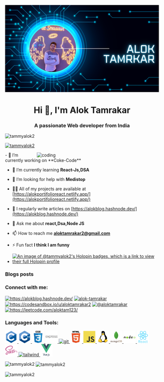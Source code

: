 <img src="https://github.com/TammyAlok2/Github-profile/blob/main/Blue%20Gaming%20Facebook%20Cover.png" />
<h1 align="center">Hi 👋, I'm Alok Tamrakar</h1>
<h3 align="center">A passionate Web developer from India</h3>
<p align="left"> <img src="https://komarev.com/ghpvc/?username=tammyalok2&label=Profile%20views&color=0e75b6&style=flat" alt="tammyalok2" /> </p>

<p align="left"> <a href="https://github.com/ryo-ma/github-profile-trophy"><img src="https://github-profile-trophy.vercel.app/?username=tammyalok2" alt="tammyalok2" /></a> </p>
<img align="right" alt="coding" width="400" src="https://user-images.githubusercontent.com/55389276/140866485-8fb1c876-9a8f-4d6a-98dc-08c4981eaf70.gif">
- 🔭 I’m currently working on **Coke-Code**

- 🌱 I’m currently learning **React-Js,DSA**

- 🤝 I’m looking for help with **Medistop**

- 👨‍💻 All of my projects are available at [https://alokportifolioreact.netlify.app/](https://alokportifolioreact.netlify.app/)

- 📝 I regularly write articles on [https://alokblog.hashnode.dev/](https://alokblog.hashnode.dev/)

- 💬 Ask me about **react,Dsa,Node JS**

- 📫 How to reach me **aloktamrakar2@gmail.com**

- ⚡ Fun fact **I think I am funny**

- [![An image of @tammyalok2's Holopin badges, which is a link to view their full Holopin profile](https://holopin.me/tammyalok2)](https://holopin.io/@tammyalok2)

### Blogs posts
<!-- BLOG-POST-LIST:START -->
<!-- BLOG-POST-LIST:END -->

<h3 align="left">Connect with me:</h3>
<p align="left">
<a href="https://dev.to/https://alokblog.hashnode.dev/" target="blank"><img align="center" src="https://raw.githubusercontent.com/rahuldkjain/github-profile-readme-generator/master/src/images/icons/Social/devto.svg" alt="https://alokblog.hashnode.dev/" height="30" width="40" /></a>
<a href="https://linkedin.com/in/alok-tamrakar" target="blank"><img align="center" src="https://raw.githubusercontent.com/rahuldkjain/github-profile-readme-generator/master/src/images/icons/Social/linked-in-alt.svg" alt="alok-tamrakar" height="30" width="40" /></a>
<a href="https://codesandbox.com/https://codesandbox.io/u/aloktamrakar2" target="blank"><img align="center" src="https://raw.githubusercontent.com/rahuldkjain/github-profile-readme-generator/master/src/images/icons/Social/codesandbox.svg" alt="https://codesandbox.io/u/aloktamrakar2" height="30" width="40" /></a>
<a href="https://hashnode.com/@aloktamrakar" target="blank"><img align="center" src="https://raw.githubusercontent.com/rahuldkjain/github-profile-readme-generator/master/src/images/icons/Social/hashnode.svg" alt="@aloktamrakar" height="30" width="40" /></a>
<a href="https://www.leetcode.com/https://leetcode.com/aloktam123/" target="blank"><img align="center" src="https://raw.githubusercontent.com/rahuldkjain/github-profile-readme-generator/master/src/images/icons/Social/leet-code.svg" alt="https://leetcode.com/aloktam123/" height="30" width="40" /></a>
</p>

<h3 align="left">Languages and Tools:</h3>
<p align="left"> <a href="https://www.cprogramming.com/" target="_blank" rel="noreferrer"> <img src="https://raw.githubusercontent.com/devicons/devicon/master/icons/c/c-original.svg" alt="c" width="40" height="40"/> </a> <a href="https://www.w3schools.com/cpp/" target="_blank" rel="noreferrer"> <img src="https://raw.githubusercontent.com/devicons/devicon/master/icons/cplusplus/cplusplus-original.svg" alt="cplusplus" width="40" height="40"/> </a> <a href="https://www.w3schools.com/css/" target="_blank" rel="noreferrer"> <img src="https://raw.githubusercontent.com/devicons/devicon/master/icons/css3/css3-original-wordmark.svg" alt="css3" width="40" height="40"/> </a> <a href="https://expressjs.com" target="_blank" rel="noreferrer"> <img src="https://raw.githubusercontent.com/devicons/devicon/master/icons/express/express-original-wordmark.svg" alt="express" width="40" height="40"/> </a> <a href="https://git-scm.com/" target="_blank" rel="noreferrer"> <img src="https://www.vectorlogo.zone/logos/git-scm/git-scm-icon.svg" alt="git" width="40" height="40"/> </a> <a href="https://www.w3.org/html/" target="_blank" rel="noreferrer"> <img src="https://raw.githubusercontent.com/devicons/devicon/master/icons/html5/html5-original-wordmark.svg" alt="html5" width="40" height="40"/> </a> <a href="https://developer.mozilla.org/en-US/docs/Web/JavaScript" target="_blank" rel="noreferrer"> <img src="https://raw.githubusercontent.com/devicons/devicon/master/icons/javascript/javascript-original.svg" alt="javascript" width="40" height="40"/> </a> <a href="https://www.linux.org/" target="_blank" rel="noreferrer"> <img src="https://raw.githubusercontent.com/devicons/devicon/master/icons/linux/linux-original.svg" alt="linux" width="40" height="40"/> </a> <a href="https://www.mongodb.com/" target="_blank" rel="noreferrer"> <img src="https://raw.githubusercontent.com/devicons/devicon/master/icons/mongodb/mongodb-original-wordmark.svg" alt="mongodb" width="40" height="40"/> </a> <a href="https://nodejs.org" target="_blank" rel="noreferrer"> <img src="https://raw.githubusercontent.com/devicons/devicon/master/icons/nodejs/nodejs-original-wordmark.svg" alt="nodejs" width="40" height="40"/> </a> <a href="https://reactjs.org/" target="_blank" rel="noreferrer"> <img src="https://raw.githubusercontent.com/devicons/devicon/master/icons/react/react-original-wordmark.svg" alt="react" width="40" height="40"/> </a> <a href="https://sass-lang.com" target="_blank" rel="noreferrer"> <img src="https://raw.githubusercontent.com/devicons/devicon/master/icons/sass/sass-original.svg" alt="sass" width="40" height="40"/> </a> <a href="https://tailwindcss.com/" target="_blank" rel="noreferrer"> <img src="https://www.vectorlogo.zone/logos/tailwindcss/tailwindcss-icon.svg" alt="tailwind" width="40" height="40"/> </a> <a href="https://vuejs.org/" target="_blank" rel="noreferrer"> <img src="https://raw.githubusercontent.com/devicons/devicon/master/icons/vuejs/vuejs-original-wordmark.svg" alt="vuejs" width="40" height="40"/> </a> </p>

<p><img align="left" src="https://github-readme-stats.vercel.app/api/top-langs?username=tammyalok2&show_icons=true&locale=en&layout=compact" alt="tammyalok2" /></p>

<p>&nbsp;<img align="center" src="https://github-readme-stats.vercel.app/api?username=tammyalok2&show_icons=true&locale=en" alt="tammyalok2" /></p>

<p><img align="center" src="https://github-readme-streak-stats.herokuapp.com/?user=tammyalok2&" alt="tammyalok2" /> </p>
